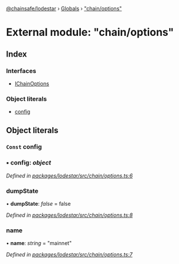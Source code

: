 [@chainsafe/lodestar](../README.md) › [Globals](../globals.md) › ["chain/options"](_chain_options_.md)

# External module: "chain/options"

## Index

### Interfaces

* [IChainOptions](../interfaces/_chain_options_.ichainoptions.md)

### Object literals

* [config](_chain_options_.md#const-config)

## Object literals

### `Const` config

### ▪ **config**: *object*

*Defined in [packages/lodestar/src/chain/options.ts:6](https://github.com/ChainSafe/lodestar/blob/393d800/packages/lodestar/src/chain/options.ts#L6)*

###  dumpState

• **dumpState**: *false* = false

*Defined in [packages/lodestar/src/chain/options.ts:8](https://github.com/ChainSafe/lodestar/blob/393d800/packages/lodestar/src/chain/options.ts#L8)*

###  name

• **name**: *string* = "mainnet"

*Defined in [packages/lodestar/src/chain/options.ts:7](https://github.com/ChainSafe/lodestar/blob/393d800/packages/lodestar/src/chain/options.ts#L7)*
